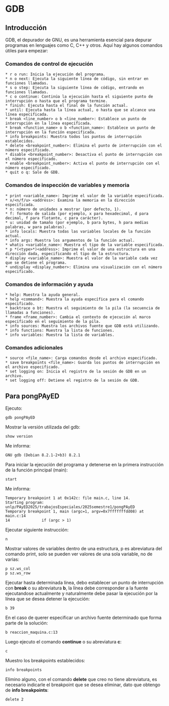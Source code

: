 # GDB

## Introducción

GDB, el depurador de GNU, es una herramienta esencial para depurar programas en lenguajes como C, C++ y otros. Aquí hay algunos comandos útiles para empezar:

### Comandos de control de ejecución

	* r o run: Inicia la ejecución del programa.
	* n o next: Ejecuta la siguiente línea de código, sin entrar en funciones llamadas.
	* s o step: Ejecuta la siguiente línea de código, entrando en funciones llamadas.
	* c o continue: Continúa la ejecución hasta el siguiente punto de interrupción o hasta que el programa termine.
	* finish: Ejecuta hasta el final de la función actual.
	* until: Ejecuta hasta la línea actual, o hasta que se alcance una línea especificada.
	* break <line_number> o b <line_number>: Establece un punto de interrupción en la línea especificada.
	* break <function_name> o b <function_name>: Establece un punto de interrupción en la función especificada.
	* info breakpoints: Muestra todos los puntos de interrupción establecidos.
	* delete <breakpoint_number>: Elimina el punto de interrupción con el número especificado.
	* disable <breakpoint_number>: Desactiva el punto de interrupción con el número especificado.
	* enable <breakpoint_number>: Activa el punto de interrupción con el número especificado.
	* quit o q: Sale de GDB.

### Comandos de inspección de variables y memoria

	* print <variable_name>: Imprime el valor de la variable especificada.
	* x/<n/f/u> <address>: Examina la memoria en la dirección especificada.
	* n: número de unidades a mostrar (por defecto, 1).
	* f: formato de salida (por ejemplo, x para hexadecimal, d para decimal, f para flotante, c para carácter).
	* u: unidad de tamaño (por ejemplo, b para bytes, h para medias palabras, w para palabras).
	* info locals: Muestra todas las variables locales de la función actual.
	* info args: Muestra los argumentos de la función actual.
	* whatis <variable_name>: Muestra el tipo de la variable especificada.
	* p *(<type>*)<address>: Imprime el valor de una estructura en una dirección dada, especificando el tipo de la estructura.
	* display <variable_name>: Muestra el valor de la variable cada vez que se detiene el programa.
	* undisplay <display_number>: Elimina una visualización con el número especificado.

### Comandos de información y ayuda

	* help: Muestra la ayuda general.
	* help <command>: Muestra la ayuda específica para el comando especificado.
	* backtrace o bt: Muestra el seguimiento de la pila (la secuencia de llamadas a funciones).
	* frame <frame_number>: Cambia el contexto de ejecución al marco especificado en el seguimiento de la pila.
	* info sources: Muestra los archivos fuente que GDB está utilizando.
	* info functions: Muestra la lista de funciones.
	* info variables: Muestra la lista de variables.

### Comandos adicionales

	* source <file_name>: Carga comandos desde el archivo especificado.
	* save breakpoints <file_name>: Guarda los puntos de interrupción en el archivo especificado.
	* set logging on: Inicia el registro de la sesión de GDB en un archivo.
	* set logging off: Detiene el registro de la sesión de GDB.

## Para pongPAyED

Ejecuto:

	gdb pongPAyED

Mostrar la versión utilizada del gdb:

	show version

Me informa:

	GNU gdb (Debian 8.2.1-2+b3) 8.2.1

Para iniciar la ejecución del programa y detenerse en la primera instrucción de la función principal (main):

	start

Me informa:

	Temporary breakpoint 1 at 0x142c: file main.c, line 14.
	Starting program: unlp/PAyED2025/trabajosEspeciales/2025semestre1/pongPAyED
	Temporary breakpoint 1, main (argc=1, argv=0x7fffffffdd08) at main.c:14
	14              if (argc > 1)

Ejecutar siguiente instrucción:

	n

Mostrar valores de variables dentro de una estructura, p es abreviatura del comando print, solo se pueden ver valores de una sola variable, no de varias:

	p sz.ws_col
	p sz.ws_row

Ejecutar hasta determinada línea, debo establecer un punto de interrupción con **break** o su abreviatura **b**, la línea debe corresponder a la fuente ejecutandose actualmente y naturalmente debe pasar la ejecución por la línea que se desea detener la ejecución:

	b 39

En el caso de querer especificar un archivo fuente determinado que forma parte de la solución:

    b reaccion_maquina.c:13

Luego ejecuto el comando **continue** o su abreviatura **c**:

	c

Muestro los breakpoints establecidos:

	info breakpoints

Elimino alguno, con el comando **delete** que creo no tiene abreviatura, es necesario indicarle el breakpoint que se desea eliminar, dato que obtengo de **info breakpoints**:

	delete 2

